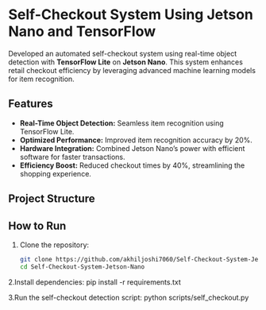 # Self-Checkout System Using Jetson Nano and TensorFlow

Developed an automated self-checkout system using real-time object detection with **TensorFlow Lite** on **Jetson Nano**. This system enhances retail checkout efficiency by leveraging advanced machine learning models for item recognition.

## Features
- **Real-Time Object Detection:** Seamless item recognition using TensorFlow Lite.
- **Optimized Performance:** Improved item recognition accuracy by 20%.
- **Hardware Integration:** Combined Jetson Nano’s power with efficient software for faster transactions.
- **Efficiency Boost:** Reduced checkout times by 40%, streamlining the shopping experience.

## Project Structure







## How to Run

1. Clone the repository:
   ```bash
   git clone https://github.com/akhiljoshi7060/Self-Checkout-System-Jetson-Nano.git
   cd Self-Checkout-System-Jetson-Nano

2.Install dependencies:
 pip install -r requirements.txt


3.Run the self-checkout detection script:
 python scripts/self_checkout.py
